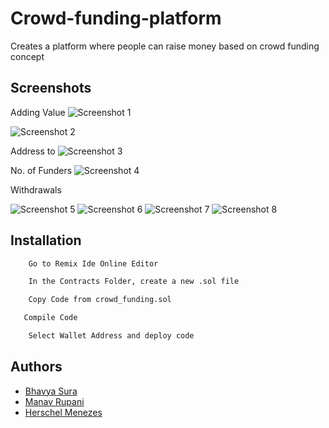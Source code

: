 # Crowd-funding-platform
Creates a platform where people can raise money based on crowd funding concept

## Screenshots

Adding Value
![Screenshot 1]()

![Screenshot 2]()

Address to
![Screenshot 3]()

No. of Funders
![Screenshot 4]()

Withdrawals

![Screenshot 5]()
![Screenshot 6]()
![Screenshot 7]()
![Screenshot 8]()



## Installation

```bash
    Go to Remix Ide Online Editor
```
```bash
    In the Contracts Folder, create a new .sol file
```
```bash
    Copy Code from crowd_funding.sol
```    
```bash
   Compile Code
```
```bash
    Select Wallet Address and deploy code
```

## Authors

- [Bhavya Sura](https://www.github.com/Baboon12)
- [Manav Rupani](https://www.github.com/)
- [Herschel Menezes](https://www.github.com/TensaCoder)


